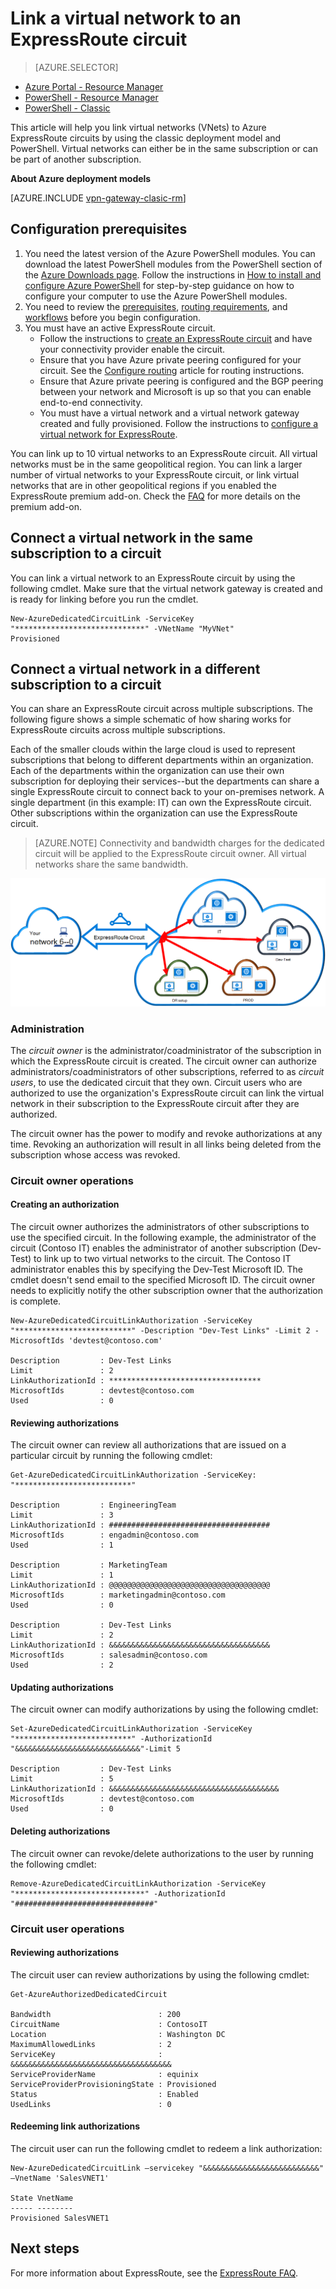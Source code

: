 <properties
   pageTitle="Link a virtual network to an ExpressRoute circuit by using the classic deployment model and PowerShell | Microsoft Azure"
   description="This document provides an overview of how to link virtual networks (VNets) to ExpressRoute circuits by using the classic deployment model and PowerShell."
   services="expressroute"
   documentationCenter="na"
   authors="ganesr"
   manager="carmonm"
   editor=""
   tags="azure-service-management"/>
<tags
   ms.service="expressroute"
   ms.devlang="na"
   ms.topic="article"
   ms.tgt_pltfrm="na"
   ms.workload="infrastructure-services"
   ms.date="10/10/2016"
   ms.author="ganesr" />

# <a name="link-a-virtual-network-to-an-expressroute-circuit"></a>Link a virtual network to an ExpressRoute circuit

> [AZURE.SELECTOR]
- [Azure Portal - Resource Manager](expressroute-howto-linkvnet-portal-resource-manager.md)
- [PowerShell - Resource Manager](expressroute-howto-linkvnet-arm.md)
- [PowerShell - Classic](expressroute-howto-linkvnet-classic.md)



This article will help you link virtual networks (VNets) to Azure ExpressRoute circuits by using the classic deployment model and PowerShell. Virtual networks can either be in the same subscription or can be part of another subscription.

**About Azure deployment models**

[AZURE.INCLUDE [vpn-gateway-clasic-rm](../../includes/vpn-gateway-classic-rm-include.md)]

## <a name="configuration-prerequisites"></a>Configuration prerequisites

1. You need the latest version of the Azure PowerShell modules. You can download the latest PowerShell modules from the PowerShell section of the [Azure Downloads page](https://azure.microsoft.com/downloads/). Follow the instructions in [How to install and configure Azure PowerShell](../powershell-install-configure.md) for step-by-step guidance on how to configure your computer to use the Azure PowerShell modules.
2. You need to review the [prerequisites](expressroute-prerequisites.md), [routing requirements](expressroute-routing.md), and [workflows](expressroute-workflows.md) before you begin configuration.
3. You must have an active ExpressRoute circuit.
    - Follow the instructions to [create an ExpressRoute circuit](expressroute-howto-circuit-classic.md) and have your connectivity provider enable the circuit.
    - Ensure that you have Azure private peering configured for your circuit. See the [Configure routing](expressroute-howto-routing-classic.md) article for routing instructions.
    - Ensure that Azure private peering is configured and the BGP peering between your network and Microsoft is up so that you can enable end-to-end connectivity.
    - You must have a virtual network and a virtual network gateway created and fully provisioned. Follow the instructions to [configure a virtual network for ExpressRoute](expressroute-howto-vnet-portal-classic.md).

You can link up to 10 virtual networks to an ExpressRoute circuit. All virtual networks must be in the same geopolitical region. You can link a larger number of virtual networks to your ExpressRoute circuit, or link virtual networks that are in other geopolitical regions if you enabled the ExpressRoute premium add-on. Check the [FAQ](expressroute-faqs.md) for more details on the premium add-on.

## <a name="connect-a-virtual-network-in-the-same-subscription-to-a-circuit"></a>Connect a virtual network in the same subscription to a circuit

You can link a virtual network to an ExpressRoute circuit by using the following cmdlet. Make sure that the virtual network gateway is created and is ready for linking before you run the cmdlet.

    New-AzureDedicatedCircuitLink -ServiceKey "*****************************" -VNetName "MyVNet"
    Provisioned

## <a name="connect-a-virtual-network-in-a-different-subscription-to-a-circuit"></a>Connect a virtual network in a different subscription to a circuit

You can share an ExpressRoute circuit across multiple subscriptions. The following figure shows a simple schematic of how sharing works for ExpressRoute circuits across multiple subscriptions.

Each of the smaller clouds within the large cloud is used to represent subscriptions that belong to different departments within an organization. Each of the departments within the organization can use their own subscription for deploying their services--but the departments can share a single ExpressRoute circuit to connect back to your on-premises network. A single department (in this example: IT) can own the ExpressRoute circuit. Other subscriptions within the organization can use the ExpressRoute circuit.

>[AZURE.NOTE] Connectivity and bandwidth charges for the dedicated circuit will be applied to the ExpressRoute circuit owner. All virtual networks share the same bandwidth.

![Cross-subscription connectivity](./media/expressroute-howto-linkvnet-classic/cross-subscription.png)

### <a name="administration"></a>Administration

The *circuit owner* is the administrator/coadministrator of the subscription in which the ExpressRoute circuit is created. The circuit owner can authorize administrators/coadministrators of other subscriptions, referred to as *circuit users*, to use the dedicated circuit that they own. Circuit users who are authorized to use the organization's ExpressRoute circuit can link the virtual network in their subscription to the ExpressRoute circuit after they are authorized.

The circuit owner has the power to modify and revoke authorizations at any time. Revoking an authorization will result in all links being deleted from the subscription whose access was revoked.

### <a name="circuit-owner-operations"></a>Circuit owner operations

#### <a name="creating-an-authorization"></a>Creating an authorization

The circuit owner authorizes the administrators of other subscriptions to use the specified circuit. In the following example, the administrator of the circuit (Contoso IT) enables the administrator of another subscription (Dev-Test) to link up to two virtual networks to the circuit. The Contoso IT administrator enables this by specifying the Dev-Test Microsoft ID. The cmdlet doesn't send email to the specified Microsoft ID. The circuit owner needs to explicitly notify the other subscription owner that the authorization is complete.

    New-AzureDedicatedCircuitLinkAuthorization -ServiceKey "**************************" -Description "Dev-Test Links" -Limit 2 -MicrosoftIds 'devtest@contoso.com'

    Description         : Dev-Test Links
    Limit               : 2
    LinkAuthorizationId : **********************************
    MicrosoftIds        : devtest@contoso.com
    Used                : 0

#### <a name="reviewing-authorizations"></a>Reviewing authorizations

The circuit owner can review all authorizations that are issued on a particular circuit by running the following cmdlet:

    Get-AzureDedicatedCircuitLinkAuthorization -ServiceKey: "**************************"

    Description         : EngineeringTeam
    Limit               : 3
    LinkAuthorizationId : ####################################
    MicrosoftIds        : engadmin@contoso.com
    Used                : 1

    Description         : MarketingTeam
    Limit               : 1
    LinkAuthorizationId : @@@@@@@@@@@@@@@@@@@@@@@@@@@@@@@@@@@@
    MicrosoftIds        : marketingadmin@contoso.com
    Used                : 0

    Description         : Dev-Test Links
    Limit               : 2
    LinkAuthorizationId : &&&&&&&&&&&&&&&&&&&&&&&&&&&&&&&&&&&&
    MicrosoftIds        : salesadmin@contoso.com
    Used                : 2


#### <a name="updating-authorizations"></a>Updating authorizations

The circuit owner can modify authorizations by using the following cmdlet:

    Set-AzureDedicatedCircuitLinkAuthorization -ServiceKey "**************************" -AuthorizationId "&&&&&&&&&&&&&&&&&&&&&&&&&&&&"-Limit 5

    Description         : Dev-Test Links
    Limit               : 5
    LinkAuthorizationId : &&&&&&&&&&&&&&&&&&&&&&&&&&&&&&&&&&&&&&
    MicrosoftIds        : devtest@contoso.com
    Used                : 0


#### <a name="deleting-authorizations"></a>Deleting authorizations

The circuit owner can revoke/delete authorizations to the user by running the following cmdlet:

    Remove-AzureDedicatedCircuitLinkAuthorization -ServiceKey "*****************************" -AuthorizationId "###############################"


### <a name="circuit-user-operations"></a>Circuit user operations

#### <a name="reviewing-authorizations"></a>Reviewing authorizations

The circuit user can review authorizations by using the following cmdlet:

    Get-AzureAuthorizedDedicatedCircuit

    Bandwidth                        : 200
    CircuitName                      : ContosoIT
    Location                         : Washington DC
    MaximumAllowedLinks              : 2
    ServiceKey                       : &&&&&&&&&&&&&&&&&&&&&&&&&&&&&&&&&&&&
    ServiceProviderName              : equinix
    ServiceProviderProvisioningState : Provisioned
    Status                           : Enabled
    UsedLinks                        : 0

#### <a name="redeeming-link-authorizations"></a>Redeeming link authorizations

The circuit user can run the following cmdlet to redeem a link authorization:

    New-AzureDedicatedCircuitLink –servicekey "&&&&&&&&&&&&&&&&&&&&&&&&&&" –VnetName 'SalesVNET1'

    State VnetName
    ----- --------
    Provisioned SalesVNET1

## <a name="next-steps"></a>Next steps

For more information about ExpressRoute, see the [ExpressRoute FAQ](expressroute-faqs.md).
